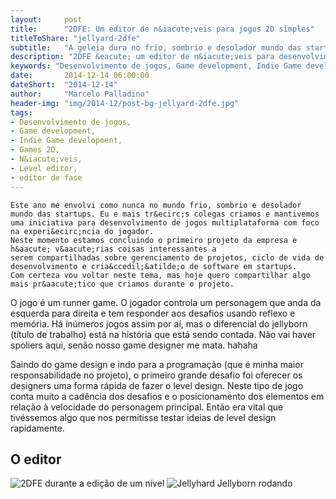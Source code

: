 ```yaml
---
layout:     post
title:      "2DFE: Um editor de n&iacute;veis para jogos 2D simples"
titleToShare: "jellyard-2dfe"
subtitle:   "A geleia dura no frio, sombrio e desolador mundo das startups"
description: "2DFE &eacute; um editor de n&iacute;veis para desenvolvimento de jogos 2D simples (especialmente plataformas) e foi desenvolvimento originalmente para a Jellyhard."
keywords: "Desenvolvimento de jogos, Game development, Indie Game development, Games 2D, N&iacute;veis, Level editor, editor de fase"
date:       2014-12-14 06:00:00
dateShort:  "2014-12-14"
author:     "Marcelo Palladino"
header-img: "img/2014-12/post-bg-jellyard-2dfe.jpg"
tags:
- Desenvolvimento de jogos,
- Game development,
- Indie Game development,
- Games 2D,
- N&iacute;veis,
- Level editor,
- editor de fase
---
```


<p>

    Este ano me envolvi como nunca no mundo frio, sombrio e desolador mundo das startups. Eu e mais tr&ecirc;s colegas criamos e mantivemos uma iniciativa para desenvolvimento de jogos multiplataforma com foco na experi&ecirc;ncia do jogador.
    Neste momento estamos concluindo o primeiro projeto da empresa e h&aacute; v&aacute;rias coisas interessantes a
    serem compartilhadas sobre gerenciamento de projetos, ciclo de vida de desenvolvimento e cria&ccedil;&atilde;o de software em startups.
    Com certeza vou voltar neste tema, mas hoje quero compartilhar algo mais pr&aacute;tico que criamos durante o projeto.
</p>

<p>
    O jogo &eacute; um runner game. O jogador controla um personagem que anda da esquerda para direita e tem responder aos desafios
    usando reflexo e mem&oacute;ria. H&aacute; in&uacute;meros jogos assim por a&iacute;, mas o diferencial do
    jellyborn (t&iacute;tulo de trabalho) est&aacute; na hist&oacute;ria que est&aacute; sendo contada. N&atilde;o vai haver spoliers aqui, sen&atilde;o nosso game designer me mata. hahaha
</p>

<p>
    Saindo do game design e indo para a programa&ccedil;&atilde;o (que &eacute; minha maior responsabilidade no projeto),
    o primeiro grande desafio foi oferecer os designers uma forma r&aacute;pida de fazer o level design. Neste tipo de jogo
    conta muito a cad&ecirc;ncia dos desafios e o posicionamento dos elementos em rela&ccedil;&atilde;o &agrave; velocidade do
    personagem principal. Ent&atilde;o era vital que tiv&eacute;ssemos algo que nos permitisse testar ideias de level design rapidamente.
</p>

<h2 class="section-heading">O editor</h2>

<img src="{{ site.url }}/img/2014-12/2dfe_2.jpg" alt="2DFE durante a edi&ccedil;&atilde;o de um n&iacute;vel" class="img-responsive center-block">

<img src="{{ site.url }}/img/2014-12/2dfe_1.jpg" alt="Jellyhard Jellyborn rodando" class="img-responsive center-block">


